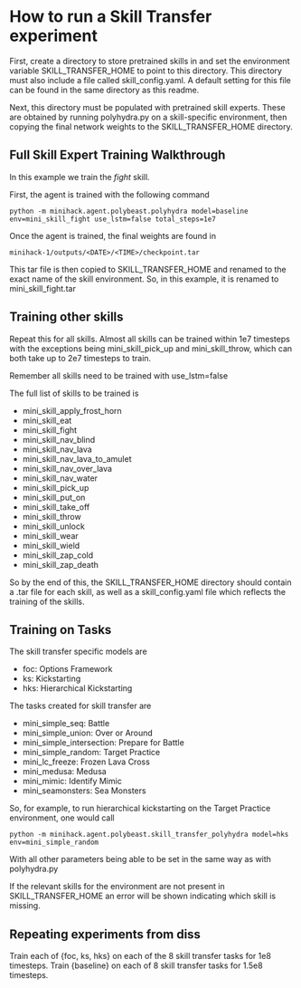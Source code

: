 <h1>How to run a Skill Transfer experiment</h1>
First, create a directory to store pretrained skills in and set the environment variable SKILL_TRANSFER_HOME to point to this directory.
This directory must also include a file called skill_config.yaml.  A default setting for this file can be found in the same directory as this readme.

Next, this directory must be populated with pretrained skill experts.  These are obtained by running polyhydra.py on a skill-specific environment, then copying the final network weights to the SKILL_TRANSFER_HOME directory.

<h2>Full Skill Expert Training Walkthrough</h2>

In this example we train the <i>fight</i> skill.

First, the agent is trained with the following command

```
python -m minihack.agent.polybeast.polyhydra model=baseline env=mini_skill_fight use_lstm=false total_steps=1e7
```

Once the agent is trained, the final weights are found in
```
minihack-1/outputs/<DATE>/<TIME>/checkpoint.tar
```

This tar file is then copied to SKILL_TRANSFER_HOME and renamed to the exact name of the skill environment.
So, in this example, it is renamed to mini_skill_fight.tar

<h2>Training other skills</h2>
Repeat this for all skills.  Almost all skills can be trained within 1e7 timesteps with the exceptions being mini_skill_pick_up and mini_skill_throw, which can both take up to 2e7 timesteps to train.

Remember all skills need to be trained with use_lstm=false

The full list of skills to be trained is
<ul>
<li>mini_skill_apply_frost_horn
<li>mini_skill_eat
<li>mini_skill_fight
<li>mini_skill_nav_blind
<li>mini_skill_nav_lava
<li>mini_skill_nav_lava_to_amulet
<li>mini_skill_nav_over_lava
<li>mini_skill_nav_water
<li>mini_skill_pick_up
<li>mini_skill_put_on
<li>mini_skill_take_off
<li>mini_skill_throw
<li>mini_skill_unlock
<li>mini_skill_wear
<li>mini_skill_wield
<li>mini_skill_zap_cold
<li>mini_skill_zap_death
</ul>

So by the end of this, the SKILL_TRANSFER_HOME directory should contain a .tar file for each skill, as well as a skill_config.yaml file which reflects the training of the skills.

<h2>Training on Tasks</h2>

The skill transfer specific models are
<ul>
  <li>foc: Options Framework</li>
  <li>ks: Kickstarting</li>
  <li>hks: Hierarchical Kickstarting</li>
</ul>

The tasks created for skill transfer are
<ul>
  <li>mini_simple_seq: Battle</li>
  <li>mini_simple_union: Over or Around</li>
  <li>mini_simple_intersection: Prepare for Battle</li>
  <li>mini_simple_random: Target Practice</li>
  <li>mini_lc_freeze: Frozen Lava Cross</li>
  <li>mini_medusa: Medusa</li>
  <li>mini_mimic: Identify Mimic</li>
  <li>mini_seamonsters: Sea Monsters</li>
</ul>

So, for example, to run hierarchical kickstarting on the Target Practice environment, one would call
```
python -m minihack.agent.polybeast.skill_transfer_polyhydra model=hks env=mini_simple_random
```
With all other parameters being able to be set in the same way as with polyhydra.py

If the relevant skills for the environment are not present in SKILL_TRANSFER_HOME an error will be shown indicating which skill is missing.


<h2>Repeating experiments from diss</h2>

Train each of {foc, ks, hks} on each of the 8 skill transfer tasks for 1e8 timesteps.
Train {baseline} on each of 8 skill transfer tasks for 1.5e8 timesteps.
